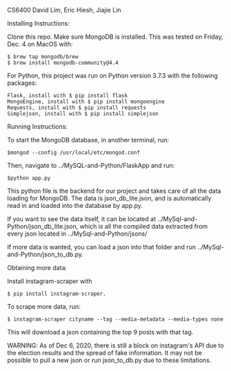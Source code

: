CS6400 
David Lim, Eric Hiesh, Jiajie Lin

Installing Instructions:

Clone this repo. Make sure MongoDB is installed.
This was tested on Friday, Dec. 4 on MacOS with:

	$ brew tap mongodb/brew
	$ brew install mongodb-community@4.4

For Python, this project was run on Python version 3.7.3 with the following packages:

	Flask, install with $ pip install flask
	MongoEngine, install with $ pip install mongoengine
	Requests, install with $ pip install requests
	Simplejson, install with $ pip install simplejson

Running Instructions:

To start the MongoDB database, in another terminal, run:

	$mongod --config /usr/local/etc/mongod.conf

Then, navigate to ../MySQL-and-Python/FlaskApp and run:

	$python app.py

This python file is the backend for our project and takes care of all the data loading for MongoDB. The data is json_db_lite.json, and is automatically read in and loaded into the database by app.py.

If you want to see the data itself, it can be located at ../MySql-and-Python/json_db_lite.json, which is all the compiled data extracted from every json located in ../MySql-and-Python/jsons/

If more data is wanted, you can load a json into that folder and run ../MySql-and-Python/json_to_db.py.

Obtaining more data:

Install instagram-scraper with

	$ pip install instagram-scraper. 

To scrape more data, run:

	$ instagram-scraper cityname --tag --media-metadata --media-types none

This will download a json containing the top 9 posts with that tag. 

WARNING: As of Dec 6, 2020, there is still a block on instagram's API due to the election results and the spread of fake information. It may not be possible to pull a new json or run json_to_db.py due to these limitations.

